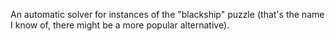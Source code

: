 An automatic solver for instances of the "blackship" puzzle
(that's the name I know of, there might be a more popular
alternative).